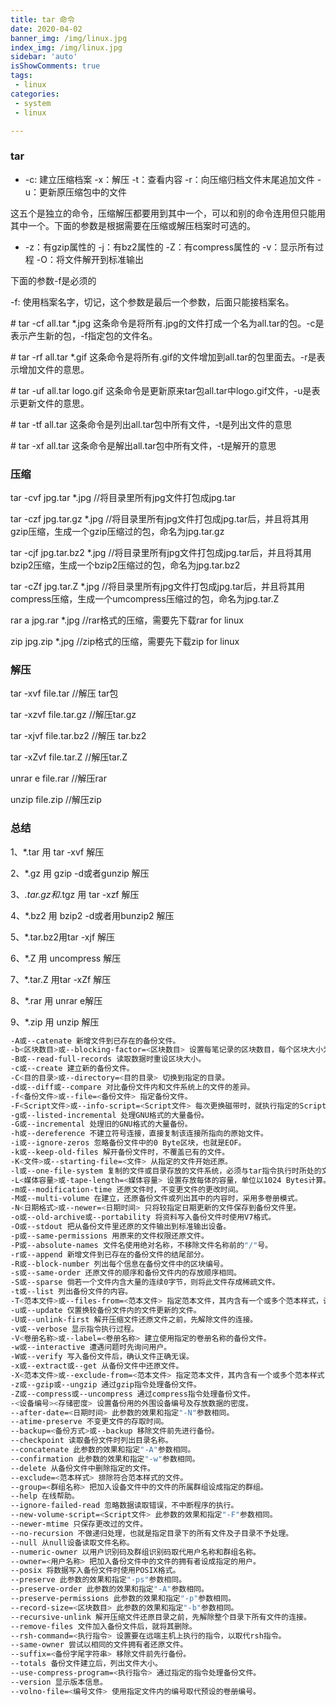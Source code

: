 ```yaml
---
title: tar 命令
date: 2020-04-02
banner_img: /img/linux.jpg
index_img: /img/linux.jpg
sidebar: 'auto'
isShowComments: true
tags: 
 - linux
categories:
 - system
 - linux

---
```


### tar

- -c: 建立压缩档案
  -x：解压
  -t：查看内容
  -r：向压缩归档文件末尾追加文件
  -u：更新原压缩包中的文件

这五个是独立的命令，压缩解压都要用到其中一个，可以和别的命令连用但只能用其中一个。下面的参数是根据需要在压缩或解压档案时可选的。

- -z：有gzip属性的
  -j：有bz2属性的
  -Z：有compress属性的
  -v：显示所有过程
  -O：将文件解开到标准输出

下面的参数-f是必须的

-f: 使用档案名字，切记，这个参数是最后一个参数，后面只能接档案名。

\# tar -cf all.tar *.jpg
这条命令是将所有.jpg的文件打成一个名为all.tar的包。-c是表示产生新的包，-f指定包的文件名。

\# tar -rf all.tar *.gif
这条命令是将所有.gif的文件增加到all.tar的包里面去。-r是表示增加文件的意思。

\# tar -uf all.tar logo.gif
这条命令是更新原来tar包all.tar中logo.gif文件，-u是表示更新文件的意思。

\# tar -tf all.tar
这条命令是列出all.tar包中所有文件，-t是列出文件的意思

\# tar -xf all.tar
这条命令是解出all.tar包中所有文件，-t是解开的意思

### 压缩

tar -cvf jpg.tar *.jpg //将目录里所有jpg文件打包成jpg.tar 

tar -czf jpg.tar.gz *.jpg  //将目录里所有jpg文件打包成jpg.tar后，并且将其用gzip压缩，生成一个gzip压缩过的包，命名为jpg.tar.gz

 tar -cjf jpg.tar.bz2 *.jpg //将目录里所有jpg文件打包成jpg.tar后，并且将其用bzip2压缩，生成一个bzip2压缩过的包，命名为jpg.tar.bz2

tar -cZf jpg.tar.Z *.jpg  //将目录里所有jpg文件打包成jpg.tar后，并且将其用compress压缩，生成一个umcompress压缩过的包，命名为jpg.tar.Z

rar a jpg.rar *.jpg //rar格式的压缩，需要先下载rar for linux

zip jpg.zip *.jpg //zip格式的压缩，需要先下载zip for linux

### 解压

tar -xvf file.tar //解压 tar包

tar -xzvf file.tar.gz //解压tar.gz

tar -xjvf file.tar.bz2  //解压 tar.bz2

tar -xZvf file.tar.Z  //解压tar.Z

unrar e file.rar //解压rar

unzip file.zip //解压zip

### 总结

1、*.tar 用 tar -xvf 解压

2、*.gz 用 gzip -d或者gunzip 解压

3、*.tar.gz和*.tgz 用 tar -xzf 解压

4、*.bz2 用 bzip2 -d或者用bunzip2 解压

5、*.tar.bz2用tar -xjf 解压

6、*.Z 用 uncompress 解压

7、*.tar.Z 用tar -xZf 解压

8、*.rar 用 unrar e解压

9、*.zip 用 unzip 解压

```bash
-A或--catenate 新增文件到已存在的备份文件。
-b<区块数目>或--blocking-factor=<区块数目> 设置每笔记录的区块数目，每个区块大小为12Bytes。
-B或--read-full-records 读取数据时重设区块大小。
-c或--create 建立新的备份文件。
-C<目的目录>或--directory=<目的目录> 切换到指定的目录。
-d或--diff或--compare 对比备份文件内和文件系统上的文件的差异。
-f<备份文件>或--file=<备份文件> 指定备份文件。
-F<Script文件>或--info-script=<Script文件> 每次更换磁带时，就执行指定的Script文件。
-g或--listed-incremental 处理GNU格式的大量备份。
-G或--incremental 处理旧的GNU格式的大量备份。
-h或--dereference 不建立符号连接，直接复制该连接所指向的原始文件。
-i或--ignore-zeros 忽略备份文件中的0 Byte区块，也就是EOF。
-k或--keep-old-files 解开备份文件时，不覆盖已有的文件。
-K<文件>或--starting-file=<文件> 从指定的文件开始还原。
-l或--one-file-system 复制的文件或目录存放的文件系统，必须与tar指令执行时所处的文件系统相同，否则不予复制。
-L<媒体容量>或-tape-length=<媒体容量> 设置存放每体的容量，单位以1024 Bytes计算。
-m或--modification-time 还原文件时，不变更文件的更改时间。
-M或--multi-volume 在建立，还原备份文件或列出其中的内容时，采用多卷册模式。
-N<日期格式>或--newer=<日期时间> 只将较指定日期更新的文件保存到备份文件里。
-o或--old-archive或--portability 将资料写入备份文件时使用V7格式。
-O或--stdout 把从备份文件里还原的文件输出到标准输出设备。
-p或--same-permissions 用原来的文件权限还原文件。
-P或--absolute-names 文件名使用绝对名称，不移除文件名称前的"/"号。
-r或--append 新增文件到已存在的备份文件的结尾部分。
-R或--block-number 列出每个信息在备份文件中的区块编号。
-s或--same-order 还原文件的顺序和备份文件内的存放顺序相同。
-S或--sparse 倘若一个文件内含大量的连续0字节，则将此文件存成稀疏文件。
-t或--list 列出备份文件的内容。
-T<范本文件>或--files-from=<范本文件> 指定范本文件，其内含有一个或多个范本样式，让tar解开或建立符合设置条件的文件。
-u或--update 仅置换较备份文件内的文件更新的文件。
-U或--unlink-first 解开压缩文件还原文件之前，先解除文件的连接。
-v或--verbose 显示指令执行过程。
-V<卷册名称>或--label=<卷册名称> 建立使用指定的卷册名称的备份文件。
-w或--interactive 遭遇问题时先询问用户。
-W或--verify 写入备份文件后，确认文件正确无误。
-x或--extract或--get 从备份文件中还原文件。
-X<范本文件>或--exclude-from=<范本文件> 指定范本文件，其内含有一个或多个范本样式，让ar排除符合设置条件的文件。
-z或--gzip或--ungzip 通过gzip指令处理备份文件。
-Z或--compress或--uncompress 通过compress指令处理备份文件。
-<设备编号><存储密度> 设置备份用的外围设备编号及存放数据的密度。
--after-date=<日期时间> 此参数的效果和指定"-N"参数相同。
--atime-preserve 不变更文件的存取时间。
--backup=<备份方式>或--backup 移除文件前先进行备份。
--checkpoint 读取备份文件时列出目录名称。
--concatenate 此参数的效果和指定"-A"参数相同。
--confirmation 此参数的效果和指定"-w"参数相同。
--delete 从备份文件中删除指定的文件。
--exclude=<范本样式> 排除符合范本样式的文件。
--group=<群组名称> 把加入设备文件中的文件的所属群组设成指定的群组。
--help 在线帮助。
--ignore-failed-read 忽略数据读取错误，不中断程序的执行。
--new-volume-script=<Script文件> 此参数的效果和指定"-F"参数相同。
--newer-mtime 只保存更改过的文件。
--no-recursion 不做递归处理，也就是指定目录下的所有文件及子目录不予处理。
--null 从null设备读取文件名称。
--numeric-owner 以用户识别码及群组识别码取代用户名称和群组名称。
--owner=<用户名称> 把加入备份文件中的文件的拥有者设成指定的用户。
--posix 将数据写入备份文件时使用POSIX格式。
--preserve 此参数的效果和指定"-ps"参数相同。
--preserve-order 此参数的效果和指定"-A"参数相同。
--preserve-permissions 此参数的效果和指定"-p"参数相同。
--record-size=<区块数目> 此参数的效果和指定"-b"参数相同。
--recursive-unlink 解开压缩文件还原目录之前，先解除整个目录下所有文件的连接。
--remove-files 文件加入备份文件后，就将其删除。
--rsh-command=<执行指令> 设置要在远端主机上执行的指令，以取代rsh指令。
--same-owner 尝试以相同的文件拥有者还原文件。
--suffix=<备份字尾字符串> 移除文件前先行备份。
--totals 备份文件建立后，列出文件大小。
--use-compress-program=<执行指令> 通过指定的指令处理备份文件。
--version 显示版本信息。
--volno-file=<编号文件> 使用指定文件内的编号取代预设的卷册编号。
```

